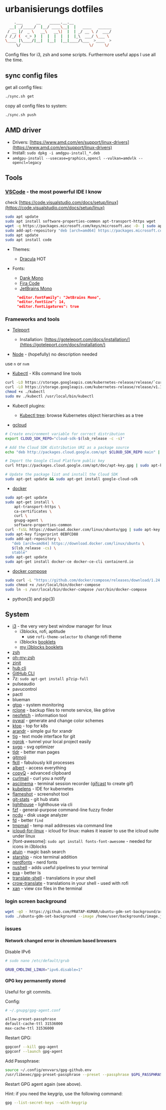 # urbanisierungs dotfiles

```bash
    .___      __    _____.__.__
  __| _/_____/  |__/ ____\__|  |   ____   ______
 / __ |/  _ \   __\   __\|  |  | _/ __ \ /  ___/
/ /_/ (  <_> )  |  |  |  |  |  |_\  ___/ \___ \
\____ |\____/|__|  |__|  |__|____/\___  >____  >
     \/                               \/     \/
```

Config files for i3, zsh and some scripts. Furthermore useful apps I use all the time.

## sync config files

get all config files:

```bash
./sync.sh get
```

copy all config files to system:

```bash
./sync.sh push
```

## AMD driver

- Drivers: [https://www.amd.com/en/support/linux-drivers](https://www.amd.com/en/support/linux-drivers)
- Install: `sudo dpkg -i amdgpu-install_*.deb`
- `amdgpu-install --usecase=graphics,opencl --vulkan=amdvlk --opencl=legacy`

## Tools

### [VSCode](https://code.visualstudio.com/) - the most powerful IDE I know

check [https://code.visualstudio.com/docs/setup/linux](https://code.visualstudio.com/docs/setup/linux)

```bash
sudo apt update
sudo apt install software-properties-common apt-transport-https wget
wget -q https://packages.microsoft.com/keys/microsoft.asc -O- | sudo apt-key add -
sudo add-apt-repository "deb [arch=amd64] https://packages.microsoft.com/repos/vscode stable main"
sudo apt update
sudo apt install code
```

- Themes:
  - [Dracula](https://draculatheme.com/visual-studio-code/) HOT
- Fonts:

  - [Dank Mono](https://dank.sh/)
  - [Fira Code](https://github.com/tonsky/FiraCode)
  - [JetBrains Mono](https://www.jetbrains.com/lp/mono)

  ```json
    "editor.fontFamily": "JetBrains Mono",
    "editor.fontSize": 14,
    "editor.fontLigatures": true
  ```

### Frameworks and tools

- [Teleport](https://goteleport.com)

  - Installation: [https://goteleport.com/docs/installation/](https://goteleport.com/docs/installation/)

- [Node](https://nodejs.org/en/) - (hopefully) no description needed

use `n` or `nvm`

- [Kubectl](https://kubernetes.io/docs/tasks/tools/install-kubectl/) - K8s command line tools

```bash
curl -LO https://storage.googleapis.com/kubernetes-release/release/`curl -s https://storage.googleapis.com/kubernetes-release/release/stable.txt`/bin/linux/amd64/kubectl
curl -LO https://storage.googleapis.com/kubernetes-release/release/v1.16.0/bin/linux/amd64/kubectl
chmod +x ./kubectl
sudo mv ./kubectl /usr/local/bin/kubectl
```

- Kubectl plugins:

  - [Kubectl tree](https://github.com/ahmetb/kubectl-tree): browse Kubernetes object hierarchies as a tree

- [gcloud](https://cloud.google.com/sdk/docs/quickstart-debian-ubuntu)

```bash
# Create environment variable for correct distribution
export CLOUD_SDK_REPO="cloud-sdk-$(lsb_release -c -s)"

# Add the Cloud SDK distribution URI as a package source
echo "deb http://packages.cloud.google.com/apt $CLOUD_SDK_REPO main" | sudo tee -a /etc/apt/sources.list.d/google-cloud-sdk.list

# Import the Google Cloud Platform public key
curl https://packages.cloud.google.com/apt/doc/apt-key.gpg | sudo apt-key add -

# Update the package list and install the Cloud SDK
sudo apt-get update && sudo apt-get install google-cloud-sdk
```

- [docker](https://www.docker.com/)

```bash
sudo apt-get update
sudo apt-get install \
    apt-transport-https \
    ca-certificates \
    curl \
    gnupg-agent \
    software-properties-common
curl -fsSL https://download.docker.com/linux/ubuntu/gpg | sudo apt-key add -
sudo apt-key fingerprint 0EBFCD88
sudo add-apt-repository \
   "deb [arch=amd64] https://download.docker.com/linux/ubuntu \
   $(lsb_release -cs) \
   stable"
sudo apt-get update
sudo apt-get install docker-ce docker-ce-cli containerd.io
```

- [docker compose](https://docs.docker.com/compose/install/)

```bash
sudo curl -L "https://github.com/docker/compose/releases/download/1.24.1/docker-compose-$(uname -s)-$(uname -m)" -o /usr/local/bin/docker-compose
sudo chmod +x /usr/local/bin/docker-compose
sudo ln -s /usr/local/bin/docker-compose /usr/bin/docker-compose
```

- python(3) and pip(3)

## System

- [i3](https://i3wm.org/) - the very very best window manager for linux
  - i3blocks, rofi, aptitude
    - use `rofi-theme-selector` to change rofi theme
  - i3blocks [booklets](https://vivien.github.io/i3blocks/blocklets)
  - [my i3blocks booklets](https://github.com/urbanisierung/i3blocks-booklets)
- [zsh](http://www.zsh.org/)
- [oh-my-zsh](https://github.com/robbyrussell/oh-my-zsh/wiki/Installing-ZSH)
- [zinit](https://github.com/zdharma/zinit)
- [hub cli](https://hub.github.com/)
- [GitHub CLI](https://cli.github.com/)
- 7z: `sudo apt-get install p7zip-full`
- pulseaudio
- pavucontrol
- pactl
- blueman
- [gtop](https://github.com/aksakalli/gtop) - system monitoring
- [rclone](https://rclone.org/) - backup files to remote service, like gdrive
- [neofetch](https://github.com/dylanaraps/neofetch) - information tool
- [pywal](https://github.com/dylanaraps/pywal) - generate and change color schemes
- [ktop](https://github.com/ynqa/ktop) - top for k8s
- [arandr](https://christian.amsuess.com/tools/arandr/) - simple gui for xrandr
- [tig](https://github.com/jonas/tig) - text mode interface for git
- [ngrok](https://ngrok.com/) - tunnel your local project easily
- [svgo](https://github.com/svg/svgo) - svg optimizer
- [tldr](https://tldr.sh/) - better man pages
- [gitmoji](https://github.com/carloscuesta/gitmoji-cli)
- [fkill](https://github.com/sindresorhus/fkill-cli) - fabulously kill processes
- [albert](https://albertlauncher.github.io/) - access everything
- [copyQ](https://github.com/hluk/CopyQ) - advanced clipboard
- [curlmail](https://curlmail.co/) - curl you a notify
- [asciinema](https://github.com/asciinema/asciinema) - terminal session recorder ([gifcast](https://dstein64.github.io/gifcast/) to create gif)
- [kubelens](https://github.com/lensapp/lens) - IDE for kubernetes
- [flameshot](https://flameshot.js.org/#/) - screenshot tool
- [git-stats](https://github.com/IonicaBizau/git-stats) - git hub stats
- [lighthouse](https://www.npmjs.com/package/lighthouse) - lighthouse via cli
- [fzf](https://github.com/junegunn/fzf) - general-purpose command-line fuzzy finder
- [ncdu](https://dev.yorhel.nl/ncdu) - disk usage analyzer
- [fd](https://github.com/sharkdp/fd) - better `find`
- [tmpmail](https://github.com/sdushantha/tmpmail) - temp mail addresses via command line
- [icloud-for-linux](https://snapcraft.io/install/icloud-for-linux/ubuntu) - icloud for linux: makes it ieasier to use the icloud suite under linux
- [font-awesome]: `sudo apt install fonts-font-awesome` - needed for icons in i3blocks
- [atuin](https://atuin.sh/) - magic bash search
- [starship](https://starship.rs/) - nice terminal addition
- [nerdfonts](https://www.nerdfonts.com/) - nerd fonts
- [nushell](https://www.nushell.sh/) - adds useful pipelines to your terminal
- [exa](https://github.com/ogham/exa) - better ls
- [translate-shell](https://github.com/soimort/translate-shell) - translations in your shell
- [crow-translate](https://github.com/crow-translate/crow-translate) - translations in your shell - used with rofi
- [xan](https://github.com/medialab/xan) - view csv files in the terminal

### login screen background

```bash
wget -qO - https://github.com/PRATAP-KUMAR/ubuntu-gdm-set-background/archive/main.tar.gz | tar zx --strip-components=1 ubuntu-gdm-set-background-main/ubuntu-gdm-set-bac
sudo ./ubuntu-gdm-set-background --image /home/user/backgrounds/image.jpg
```

### issues

#### Network changed error in chromium based browsers

Disable IPv6

```bash
# sudo nano /etc/default/grub

GRUB_CMDLINE_LINUX="ipv6.disable=1"
```

#### GPG key permanently stored

Useful for git commits.

Config:

```bash
# ~/.gnupg/gpg-agent.conf

allow-preset-passphrase
default-cache-ttl 31536000
max-cache-ttl 31536000
```

Restart GPG:

```bash
gpgconf --kill gpg-agent
gpgconf --launch gpg-agent
```

Add Passphrase:

```bash
source ~/.config/envvars/gpg-github.env
/usr/libexec/gpg-preset-passphrase --preset --passphrase $GPG_PASSPHRASE $GPG_KEYGRIP
```

Restart GPG agent again (see above).

Hint: if you need the keygrip, use the following command:

```bash
gpg --list-secret-keys --with-keygrip
```
